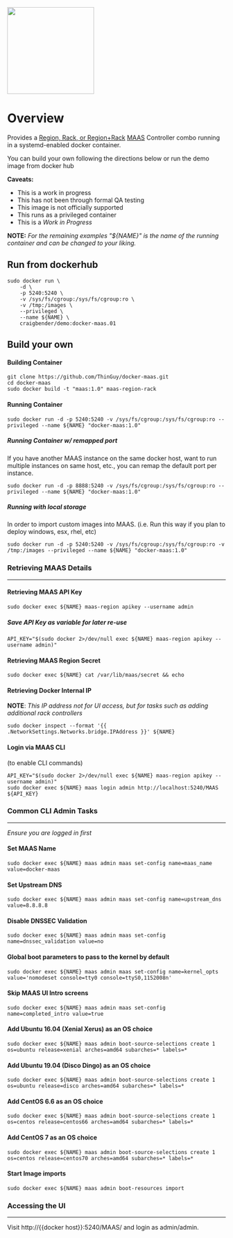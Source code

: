 <img width=200 src="https://raw.githubusercontent.com/canonical/docker-maas/master/docker-maas.svg?sanitize=true">

# Overview
Provides a [Region, Rack, or Region+Rack](https://maas.io/docs/about-controllers) [MAAS](https://maas.io) Controller combo running in a systemd-enabled docker container.

You can build your own following the directions below or run the demo image from docker hub

**Caveats:**
 - This is a work in progress
 - This has not been through formal QA testing
 - This image is not officially supported
 - This runs as a privileged  container
 - This is a *Work in Progress*

**NOTE:** *For the remaining examples "${NAME}" is the name of the running container and can be changed to your liking.*

## Run from dockerhub
```
sudo docker run \
	-d \
	-p 5240:5240 \
	-v /sys/fs/cgroup:/sys/fs/cgroup:ro \
	-v /tmp:/images \
	--privileged \
	--name ${NAME} \
	craigbender/demo:docker-maas.01
```
## Build your own
#### Building Container
```
git clone https://github.com/ThinGuy/docker-maas.git
cd docker-maas
sudo docker build -t "maas:1.0" maas-region-rack
```
#### Running Container
```
sudo docker run -d -p 5240:5240 -v /sys/fs/cgroup:/sys/fs/cgroup:ro --privileged --name ${NAME} "docker-maas:1.0"
```
##### Running Container w/ remapped port
If you have another MAAS instance on the same docker host, want to run multiple instances on same host, etc., you can remap the default port per instance.
```
sudo docker run -d -p 8888:5240 -v /sys/fs/cgroup:/sys/fs/cgroup:ro --privileged --name ${NAME} "docker-maas:1.0"
```
##### Running with local storage
In order to import custom images into MAAS. (i.e. Run this way if you plan to deploy windows, esx, rhel, etc)
```
sudo docker run -d -p 5240:5240 -v /sys/fs/cgroup:/sys/fs/cgroup:ro -v /tmp:/images --privileged --name ${NAME} "docker-maas:1.0"
```
### Retrieving MAAS Details
***
#### Retrieving MAAS API Key
```
sudo docker exec ${NAME} maas-region apikey --username admin
```
##### Save API Key as variable for later re-use
```
API_KEY="$(sudo docker 2>/dev/null exec ${NAME} maas-region apikey --username admin)"
```
#### Retrieving MAAS Region Secret
```
sudo docker exec ${NAME} cat /var/lib/maas/secret && echo
```
#### Retrieving Docker Internal IP
**NOTE**: *This IP address not for UI access, but for tasks such as adding additional rack controllers*
```
sudo docker inspect --format '{{ .NetworkSettings.Networks.bridge.IPAddress }}' ${NAME}
```
#### Login via MAAS CLI
(to enable CLI commands)
```
API_KEY="$(sudo docker 2>/dev/null exec ${NAME} maas-region apikey --username admin)"
sudo docker exec ${NAME} maas login admin http://localhost:5240/MAAS ${API_KEY}
```
### Common CLI Admin Tasks
***
*Ensure you are logged in first*
#### Set MAAS Name
```
sudo docker exec ${NAME} maas admin maas set-config name=maas_name value=docker-maas
```
#### Set Upstream DNS
```
sudo docker exec ${NAME} maas admin maas set-config name=upstream_dns value=8.8.8.8
```
#### Disable DNSSEC Validation
```
sudo docker exec ${NAME} maas admin maas set-config name=dnssec_validation value=no
```
#### Global boot parameters to pass to the kernel by default
```
sudo docker exec ${NAME} maas admin maas set-config name=kernel_opts value='nomodeset console=tty0 console=ttyS0,1152008n'
```
#### Skip MAAS UI Intro screens
```
sudo docker exec ${NAME} maas admin maas set-config name=completed_intro value=true
```
#### Add Ubuntu 16.04 (Xenial Xerus) as an OS choice
```
sudo docker exec ${NAME} maas admin boot-source-selections create 1 os=ubuntu release=xenial arches=amd64 subarches=* labels=*
```
#### Add Ubuntu 19.04 (Disco Dingo) as an OS choice
```
sudo docker exec ${NAME} maas admin boot-source-selections create 1 os=ubuntu release=disco arches=amd64 subarches=* labels=*
```
#### Add CentOS 6.6 as an OS choice
```
sudo docker exec ${NAME} maas admin boot-source-selections create 1 os=centos release=centos66 arches=amd64 subarches=* labels=*
```
#### Add CentOS 7 as an OS choice
```
sudo docker exec ${NAME} maas admin boot-source-selections create 1 os=centos release=centos70 arches=amd64 subarches=* labels=*
```
#### Start Image imports
```
sudo docker exec ${NAME} maas admin boot-resources import
```
### Accessing the UI
***
Visit http://{{docker host}}:5240/MAAS/ and login as admin/admin.

